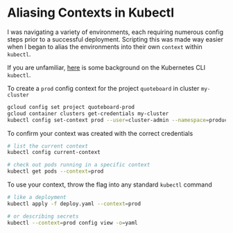 # Aliasing Contexts in Kubectl

I was navigating a variety of environments, each requiring numerous config steps prior to a successful deployment. Scripting this was made way easier when I began to alias the environments into their own `context` within `kubectl`.

If you are unfamiliar, [here](https://kubernetes.io/docs/reference/kubectl/overview/) is some background on the Kubernetes CLI `kubectl`.

To create a `prod` config context for the project `quoteboard` in cluster `my-cluster`

```sh
gcloud config set project quoteboard-prod
gcloud container clusters get-credentials my-cluster
kubectl config set-context prod --user=cluster-admin --namespace=production
```

To confirm your context was created with the correct credentials

```sh
# list the current context
kubectl config current-context

# check out pods running in a specific context
kubectl get pods --context=prod
```

To use your context, throw the flag into any standard `kubectl` command

```sh
# like a deployment
kubectl apply -f deploy.yaml --context=prod

# or describing secrets
kubectl --context=prod config view -o=yaml
```
